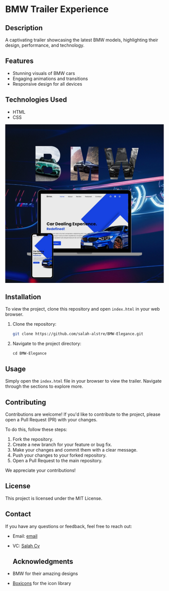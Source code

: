 # BMW Trailer Experience

## Description
A captivating trailer showcasing the latest BMW models, highlighting their design, performance, and technology.


## Features
- Stunning visuals of BMW cars
- Engaging animations and transitions
- Responsive design for all devices


## Technologies Used
- HTML
- CSS


![Image](https://github.com/salah-alstre/BMW-Elegance/blob/main/assets/Bmw-M.jpg)


## Installation
To view the project, clone this repository and open `index.html` in your web browser.

1. Clone the repository:
   ```bash
   git clone https://github.com/salah-alstre/BMW-Elegance.git

2. Navigate to the project directory:

       cd BMW-Elegance

## Usage
Simply open the `index.html` file in your browser to view the trailer. Navigate through the sections to explore more.


## Contributing

Contributions are welcome! If you'd like to contribute to the project, please open a Pull Request (PR) with your changes. 

To do this, follow these steps:

1. Fork the repository.
2. Create a new branch for your feature or bug fix.
3. Make your changes and commit them with a clear message.
4. Push your changes to your forked repository.
5. Open a Pull Request to the main repository.

We appreciate your contributions!


## License
This project is licensed under the MIT License.

## Contact
If you have any questions or feedback, feel free to reach out:

- Email: [email](mailto:error.salah59@gmail.com)
- VC:    [ Salah Cv ](https://salahcv.site/)


  ## Acknowledgments
- BMW for their amazing designs
- [Boxicons](https://boxicons.com/) for the icon library
